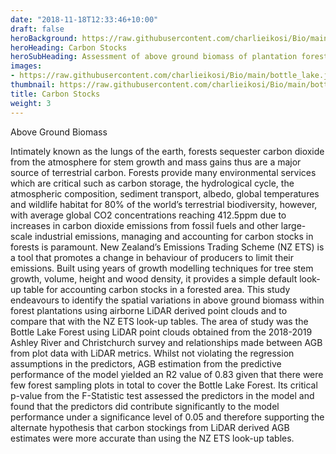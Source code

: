 ```yaml
---
date: "2018-11-18T12:33:46+10:00"
draft: false
heroBackground: https://raw.githubusercontent.com/charlieikosi/Bio/main/bottle_lake.jpg
heroHeading: Carbon Stocks
heroSubHeading: Assessment of above ground biomass of plantation forests.
images:
- https://raw.githubusercontent.com/charlieikosi/Bio/main/bottle_lake.jpg
thumbnail: https://raw.githubusercontent.com/charlieikosi/Bio/main/bottle_lake.jpg
title: Carbon Stocks
weight: 3
---
```


Above Ground Biomass

Intimately known as the lungs of the earth, forests sequester carbon dioxide from the atmosphere for stem growth and mass gains thus are a major source of terrestrial carbon. Forests provide many environmental services which are critical such as carbon storage, the hydrological cycle, the atmospheric composition, sediment transport, albedo, global temperatures and wildlife habitat for 80% of the world’s terrestrial biodiversity, however, with average global CO2 concentrations reaching 412.5ppm due to increases in carbon dioxide emissions from fossil fuels and other large-scale industrial emissions, managing and accounting for carbon stocks in forests is paramount. New Zealand’s Emissions Trading Scheme (NZ ETS) is a tool that promotes a change in behaviour of producers to limit their emissions. Built using years of growth modelling techniques for tree stem growth, volume, height and wood density, it provides a simple default look-up table for accounting carbon stocks in a forested area. This study endeavours to identify the spatial variations in above ground biomass within forest plantations using airborne LiDAR derived point clouds and to compare that with the NZ ETS look-up tables. The area of study was the Bottle Lake Forest using LiDAR point clouds obtained from the 2018-2019 Ashley River and Christchurch survey and relationships made between AGB from plot data with LiDAR metrics. Whilst not violating the regression assumptions in the predictors, AGB estimation from the predictive performance of the model yielded an R2 value of 0.83 given that there were few forest sampling plots in total to cover the Bottle Lake Forest. Its critical p-value from the F-Statistic test assessed the predictors in the model and found that the predictors did contribute significantly to the model performance under a significance level of 0.05 and therefore supporting the alternate hypothesis that carbon stockings from LiDAR derived AGB estimates were more accurate than using the NZ ETS look-up tables.